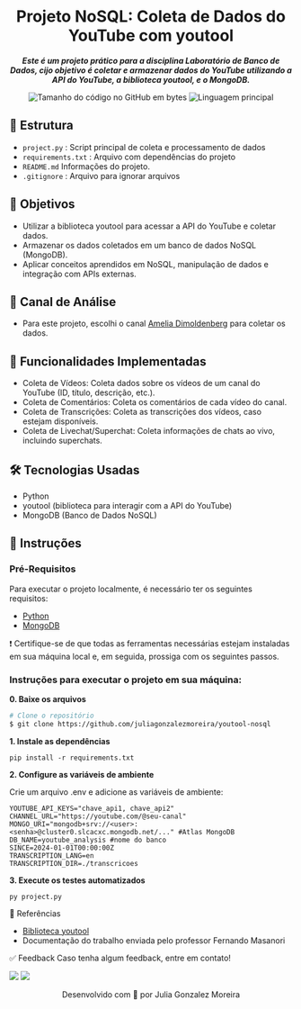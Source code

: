 <h1 align="center">
  Projeto NoSQL: Coleta de Dados do YouTube com youtool
</h1>

<p align="center">
	<b><i>
Este é um projeto prático para a disciplina Laboratório de Banco de Dados, cijo objetivo é coletar e armazenar dados do YouTube utilizando a API do YouTube, a biblioteca youtool, e o MongoDB.
  </i></b>
</p>

<p align="center">
	<img alt="Tamanho do código no GitHub em bytes" src="https://img.shields.io/github/languages/code-size/juliagonzalezmoreira/youtool-nosql?color=6272a4" />
	<img alt="Linguagem principal" src="https://img.shields.io/github/languages/top/juliagonzalezmoreira/youtool-nosql?color=6272a4"/>
</p>

## 📁 Estrutura
- `project.py`                  : Script principal de coleta e processamento de dados
- `requirements.txt`        : Arquivo com dependências do projeto
- `README.md`                Informações do projeto.
- `.gitignore`              : Arquivo para ignorar arquivos 
  
## 🎯 Objetivos
* Utilizar a biblioteca youtool para acessar a API do YouTube e coletar dados.
* Armazenar os dados coletados em um banco de dados NoSQL (MongoDB).
* Aplicar conceitos aprendidos em NoSQL, manipulação de dados e integração com APIs externas.

## 🎥 Canal de Análise
* Para este projeto, escolhi o canal [Amelia Dimoldenberg](https://www.youtube.com/@AmeliaDimoldenberg) para coletar os dados.

## 📌 Funcionalidades Implementadas
* Coleta de Vídeos: Coleta dados sobre os vídeos de um canal do YouTube (ID, título, descrição, etc.).
* Coleta de Comentários: Coleta os comentários de cada vídeo do canal.
* Coleta de Transcrições: Coleta as transcrições dos vídeos, caso estejam disponíveis.
* Coleta de Livechat/Superchat: Coleta informações de chats ao vivo, incluindo superchats.

## 🛠️ Tecnologias Usadas
* Python
* youtool (biblioteca para interagir com a API do YouTube)
* MongoDB (Banco de Dados NoSQL)

## 📍 Instruções 

### Pré-Requisitos
Para executar o projeto localmente, é necessário ter os seguintes requisitos:
- [Python](https://www.python.org/)
- [MongoDB](https://www.mongodb.com/)

❗️ Certifique-se de que todas as ferramentas necessárias estejam instaladas em sua máquina local e, em seguida, prossiga com os seguintes passos. <br>

### Instruções para executar o projeto em sua máquina:

**0. Baixe os arquivos**

```bash
# Clone o repositório
$ git clone https://github.com/juliagonzalezmoreira/youtool-nosql
```
**1. Instale as dependências**

```
pip install -r requirements.txt
```
**2. Configure as variáveis de ambiente**

Crie um arquivo .env e adicione as variáveis de ambiente:

```
YOUTUBE_API_KEYS="chave_api1, chave_api2"
CHANNEL_URL="https://youtube.com/@seu-canal"
MONGO_URI="mongodb+srv://<user>:<senha>@cluster0.slcacxc.mongodb.net/..." #Atlas MongoDB
DB_NAME=youtube_analysis #nome do banco
SINCE=2024-01-01T00:00:00Z
TRANSCRIPTION_LANG=en
TRANSCRIPTION_DIR=./transcricoes
```

**3. Execute os testes automatizados**
```
py project.py
```

🔗 Referências
- [Biblioteca youtool](https://github.com/PythonicCafe/youtool)
- Documentação do trabalho enviada pelo professor Fernando Masanori

✅ Feedback
Caso tenha algum feedback, entre em contato!

<a href = "mailto:juliagonzalezmoreira@gmail.com"><img src="https://img.shields.io/badge/Gmail-D14836?style=for-the-badge&logo=gmail&logoColor=white"></a> <a href="https://www.linkedin.com/in/julia-gonzalez-moreira/" target="_blank"><img src="https://img.shields.io/badge/-LinkedIn-%230077B5?style=for-the-badge&logo=linkedin&logoColor=white" target="_blank"></a>

<p align="center"> Desenvolvido com 💜 por Julia Gonzalez Moreira </p>
